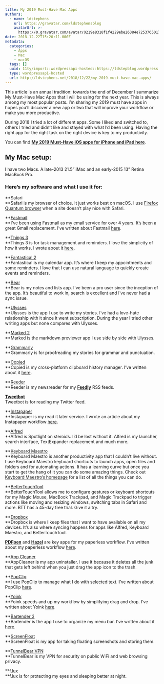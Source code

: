 ```yaml
---
title: My 2019 Must-Have Mac Apps
authors:
  - name: ldstephens
    url: https://gravatar.com/ldstephensblog
    avatarUrl: >-
      https://0.gravatar.com/avatar/0219e8318f1f4229ebe26084e7253765017f43ca0c631be37dc6d0b8ad6e40a4?s=96&d=identicon&r=G
date: 2018-12-22T15:20:11.000Z
metadata:
  categories:
    - Apps
    - Mac
    - macOS
  tags: []
  uuid: 11ty/import::wordpressapi-hosted::https://ldstepblog.wordpress.com/?p=1645
  type: wordpressapi-hosted
  url: http://ldstephens.net/2018/12/22/my-2019-must-have-mac-apps/
---
```

This article is an annual tradition: towards the end of December I summarize My Must-Have Mac Apps that I will be using for the next year. This is always among my most popular posts. I’m sharing my 2019 must have apps in hopes you’ll discover a new app or two that will improve your workflow or make you more productive.

During 2018 I tried a lot of different apps. Some I liked and switched to, others I tried and didn’t like and stayed with what I’d been using. Having the right app for the right task on the right device is key to my productivity.

You can find **[My 2019 Must-Have iOS apps for iPhone and iPad here](https://ldstephens.net/2018/12/22/my-2019-must-have-ios-apps-for-iphone-and-ipad/)**.

## My Mac setup:

I have two Macs. A late-2013 21.5” iMac and an early-2015 13” Retina MacBook Pro.

### Here’s my software and what I use it for:

**Safari  
**Safari is my browser of choice. It just works best on macOS. I use [Firefox Quantum browser](https://www.mozilla.org/en-US/firefox/) when a site doesn’t play nice with Safari.

**[Fastmail](https://www.fastmail.com/?STKI=14726057)  
**I’ve been using Fastmail as my email service for over 4 years. It’s been a great Gmail replacement. I’ve written about Fastmail [here](https://ldstephens.net/2017/04/17/two-years-of-fastmail-and-how-it-replaced-gmail/).

**[Things 3](https://itunes.apple.com/us/app/things-3/id904280696?mt=12&uo=4&at=1000lude)  
**Things 3 is for task management and reminders. I love the simplicity of how it works. I wrote about it [here](https://ldstephens.net/2017/10/17/things-3-for-personal-task-management/).

**[Fantastical 2](https://itunes.apple.com/us/app/fantastical-2-calendar-reminders/id975937182?mt=12&uo=4&at=1000lude)  
**Fantastical is my calendar app. It’s where I keep my appointments and some reminders. I love that I can use natural language to quickly create events and reminders.

**[Bear](https://geo.itunes.apple.com/us/app/bear-beautiful-writing-app/id1091189122?mt=12&at=1000lude)  
**Bear is my notes and lists app. I’ve been a pro user since the inception of the app. It’s beautiful to work in, search is excellent and I’ve never had a sync issue.

**[Ulysses](https://itunes.apple.com/us/app/ulysses/id1225570693?mt=12&uo=4&at=1000lude)  
**Ulysses is the app I use to write my stories. I’ve had a love-hate relationship with it since it went subscription. During the year I tried other writing apps but none compares with Ulysses.

**[Marked 2](https://itunes.apple.com/us/app/marked-2/id890031187?mt=12&uo=4&at=1000lude)  
**Marked is the markdown previewer app I use side by side with Ulysses.

**[Grammarly](https://www.grammarly.com)  
**Grammarly is for proofreading my stories for grammar and punctuation.

**[Copied](https://itunes.apple.com/us/app/copied-copy-paste-everywhere/id1026349850?mt=12&uo=4&at=1000lude)  
**Copied is my cross-platform clipboard history manager. I’ve written about it [here](https://ldstephens.net/2017/02/13/my-favorite-clipboard-manager-for-ios-and-macos/).

**[Reeder](https://itunes.apple.com/us/app/reeder-3/id880001334?mt=12&uo=4&at=1000lude)  
**Reeder is my newsreader for my **[Feedly](https://feedly.com/i/welcome)** RSS feeds.

[**Tweetbot**](https://itunes.apple.com/us/app/tweetbot-for-twitter/id557168941?mt=12&uo=4&at=1000lude)  
Tweetbot is for reading my Twitter feed.

**[Instapaper](https://www.instapaper.com/)  
**Instapaper is my read it later service. I wrote an article about my Instapaper workflow [here](https://ldstephens.net/2017/09/06/my-instapaper-workflow/).

**[Alfred](https://www.alfredapp.com)  
**Alfred is Spotlight on steroids. I’d be lost without it. Alfred is my launcher, search interface, TextExpander replacement and much more.

**[Keyboard Maestro](https://www.keyboardmaestro.com/main/)  
**Keyboard Maestro is another productivity app that I couldn’t live without. I use Keyboard Maestro keyboard shortcuts to launch apps, open files and folders and for automating actions. It has a learning curve but once you start to get the hang of it you can do some amazing things. Check out [Keyboard Maestro’s homepage](https://www.keyboardmaestro.com/main/) for a list of all the things you can do.

**[BetterTouchTool](https://www.boastr.net/)  
**BetterTouchTool allows me to configure gestures or keyboard shortcuts for my Magic Mouse, MacBook Trackpad, and Magic Trackpad to trigger actions like moving and resizing windows, switching tabs in Safari and more. BTT has a 45-day free trial. Give it a try.

**[Dropbox](https://www.dropbox.com/)  
**Dropbox is where I keep files that I want to have available on all my devices. It’s also where syncing happens for apps like Alfred, Keyboard Maestro, and BetterTouchTool.

**[PDFpen](https://smilesoftware.com/pdfpen-family)** and **[Hazel](https://www.noodlesoft.com/)** are key apps for my paperless workflow. I’ve written about my paperless workflow [here](https://ldstephens.net/2017/05/21/ive-gone-paperless/).

**[App Cleaner](http://freemacsoft.net/appcleaner/)  
**AppCleaner is my app uninstaller. I use it because it deletes all the junk that gets left behind when you just drag the app icon to the trash.

**[PopClip](http://pilotmoon.com/popclip/)  
**I use PopClip to manage what I do with selected text. I’ve written about PopClip [here](https://ldstephens.net/2017/09/15/how-to-open-the-popclip-menu-on-a-selection/).

**[Yoink](https://itunes.apple.com/us/app/yoink-improved-drag-drop-file-management/id457622435?mt=12&uo=4&at=1000lude)  
**Yoink speeds and up my workflow by simplifying drag and drop. I’ve written about Yoink [here](https://ldstephens.net/2017/10/04/yoink-my-favorite-drag-and-drop-utility-for-mac/).

**[Bartender 3](https://www.macbartender.com/)  
**Bartender is the app I use to organize my menu bar. I’ve written about it [here](https://ldstephens.net/2017/11/15/how-i-organize-my-mac-menu-bar-apps/).

**[ScreenFloat](https://itunes.apple.com/us/app/screenfloat-more-useful-screenshots/id414528154?mt=12&uo=4&at=1000lude)  
**ScreenFloat is my app for taking floating screenshots and storing them.

**[TunnelBear VPN](https://www.tunnelbear.com)  
**TunnelBear is my VPN for security on public WiFi and web browsing privacy.

**[f.lux](https://justgetflux.com)  
**f.lux is for protecting my eyes and sleeping better at night.